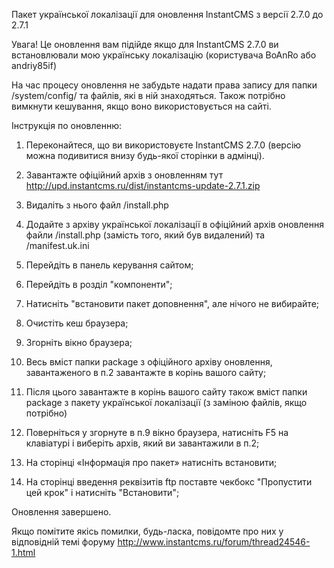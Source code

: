 Пакет української локалізації для оновлення InstantCMS з версії 2.7.0 до 2.7.1

Увага! Це оновлення вам підійде якщо для InstantCMS 2.7.0 ви встановлювали мою українську локалізацію (користувача BoAnRo або andriy85if)

На час процесу оновлення не забудьте надати права запису для папки /system/config/ та файлів, які в ній знаходяться. Також потрібно вимкнути кешування, якщо воно використовується на сайті.

Інструкція по оновленню:

1. Переконайтеся, що ви використовуєте InstantCMS 2.7.0 (версію можна подивитися внизу будь-якої сторінки в адмінці).

2. Завантажте офіційний архів з оновленням тут http://upd.instantcms.ru/dist/instantcms-update-2.7.1.zip

3. Видаліть з нього файл /install.php

4. Додайте з архіву української локалізації в офіційний архів оновлення файли /install.php (замість того, який був видалений) та /manifest.uk.ini

5. Перейдіть в панель керування сайтом;

6. Перейдіть в розділ "компоненти";

7. Натисніть "встановити пакет доповнення", але нічого не вибирайте;

8. Очистіть кеш браузера;
    
9. Згорніть вікно браузера;

10. Весь вміст папки package з офіційного архіву оновлення, завантаженого в п.2 завантажте в корінь вашого сайту;

11. Після цього завантажте в корінь вашого сайту також вміст папки package з пакету української локалізації (з заміною файлів, якщо потрібно)

12. Поверніться у згорнуте в п.9 вікно браузера, натисніть F5 на клавіатурі і виберіть архів, який ви завантажили в п.2;

13. На сторінці «Інформація про пакет» натисніть встановити;

14. На сторінці введення реквізитів ftp поставте чекбокс "Пропустити цей крок" і натисніть "Встановити";
    
Оновлення завершено.

Якщо помітите якісь помилки, будь-ласка, повідомте про них у відповідній темі форуму http://www.instantcms.ru/forum/thread24546-1.html

